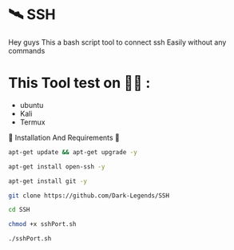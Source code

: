 # 🛰 SSH
Hey guys This a bash script tool to connect ssh Easily without any commands


# This Tool test on 👨‍💻 :

- ubuntu
- Kali
- Termux

🛑 Installation And Requirements 🛑
```bash
apt-get update && apt-get upgrade -y
```
```bash
apt-get install open-ssh -y
```
```bash
apt-get install git -y
```
```bash
git clone https://github.com/Dark-Legends/SSH
```
```bash
cd SSH
```
```bash
chmod +x sshPort.sh
```
```bash
./sshPort.sh
```
